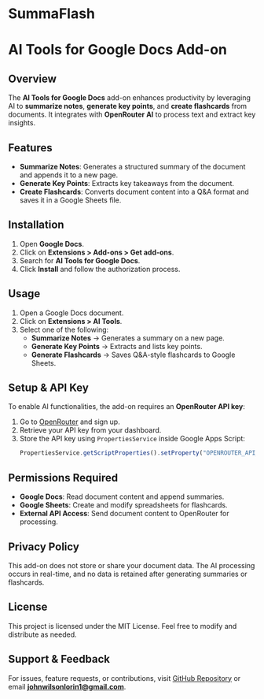 # SummaFlash

# AI Tools for Google Docs Add-on

## Overview
The **AI Tools for Google Docs** add-on enhances productivity by leveraging AI to **summarize notes**, **generate key points**, and **create flashcards** from documents. It integrates with **OpenRouter AI** to process text and extract key insights.

## Features
- **Summarize Notes**: Generates a structured summary of the document and appends it to a new page.
- **Generate Key Points**: Extracts key takeaways from the document.
- **Create Flashcards**: Converts document content into a Q&A format and saves it in a Google Sheets file.

## Installation
1. Open **Google Docs**.
2. Click on **Extensions > Add-ons > Get add-ons**.
3. Search for **AI Tools for Google Docs**.
4. Click **Install** and follow the authorization process.

## Usage
1. Open a Google Docs document.
2. Click on **Extensions > AI Tools**.
3. Select one of the following:
   - **Summarize Notes** → Generates a summary on a new page.
   - **Generate Key Points** → Extracts and lists key points.
   - **Generate Flashcards** → Saves Q&A-style flashcards to Google Sheets.

## Setup & API Key
To enable AI functionalities, the add-on requires an **OpenRouter API key**:
1. Go to [OpenRouter](https://openrouter.ai) and sign up.
2. Retrieve your API key from your dashboard.
3. Store the API key using `PropertiesService` inside Google Apps Script:
   ```javascript
   PropertiesService.getScriptProperties().setProperty("OPENROUTER_API_KEY", "your-api-key-here");
   ```

## Permissions Required
- **Google Docs**: Read document content and append summaries.
- **Google Sheets**: Create and modify spreadsheets for flashcards.
- **External API Access**: Send document content to OpenRouter for processing.

## Privacy Policy
This add-on does not store or share your document data. The AI processing occurs in real-time, and no data is retained after generating summaries or flashcards.

## License
This project is licensed under the MIT License. Feel free to modify and distribute as needed.

## Support & Feedback
For issues, feature requests, or contributions, visit [GitHub Repository](https://github.com/Milleys/SummaFlash) or email **johnwilsonlorin1@gmail.com**.

